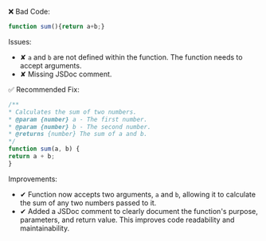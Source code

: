 ❌ Bad Code:
```javascript
function sum(){return a+b;}
```

Issues:
* ✘ `a` and `b` are not defined within the function. The function needs to accept arguments.
* ✘ Missing JSDoc comment.

✅ Recommended Fix:
```javascript
/**
* Calculates the sum of two numbers.
* @param {number} a - The first number.
* @param {number} b - The second number.
* @returns {number} The sum of a and b.
*/
function sum(a, b) {
return a + b;
}
```

Improvements:
* ✔ Function now accepts two arguments, `a` and `b`, allowing it to calculate the sum of any two numbers passed to it.
* ✔ Added a JSDoc comment to clearly document the function's purpose, parameters, and return value. This improves code
readability and maintainability.